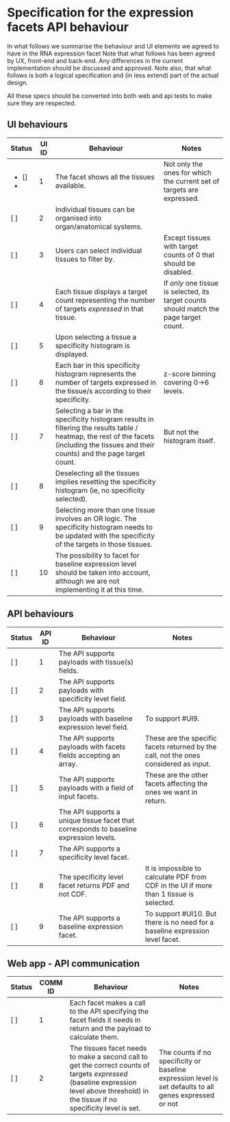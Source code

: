 # Specification for the expression facets API behaviour

In what follows we summarise the behaviour and UI elements we agreed to have in the RNA expression facet
Note that what follows has been agreed by UX, front-end and back-end. Any differences in the current implementation should be discussed and approved.
Note also, that what follows is both a logical specification and (in less extend) part of the actual design.

All these specs should be converted into both web and api tests to make sure they are respected. 

## UI behaviours

| Status | UI ID | Behaviour | Notes |
| -- | -- | -- | -- |
| <ul><li>[]</li><li> | 1 | The facet shows all the tissues available. | Not only the ones for which the current set of targets are expressed. |
| [ ] | 2 | Individual tissues can be organised into organ/anatomical systems. | |
| [ ] | 3 | Users can select individual tissues to filter by. | Except tissues with target counts of 0 that should be disabled. |
| [ ] | 4 | Each tissue displays a target count representing the number of targets *expressed* in that tissue. | If *only* one tissue is selected, its target counts should match the page target count. |
| [ ] | 5 | Upon selecting a tissue a specificity histogram is displayed. |
| [ ] | 6 | Each bar in this specificity histogram represents the number of targets expressed in the tissue/s according to their specificity. | z-score binning covering 0->6 levels. |
| [ ] | 7 | Selecting a bar in the specificity histogram results in filtering the results table / heatmap, the rest of the facets (including the tissues and their counts) and the page target count. | But not the histogram itself. |
| [ ] | 8 | Deselecting all the tissues implies resetting the specificity histogram (ie, no specificity selected). | |
| [ ] | 9 | Selecting more than one tissue involves an OR logic. The specificity histogram needs to be updated with the specificity of the targets in those tissues. | |
| [ ] | 10 | The possibility to facet for baseline expression level should be taken into account, although we are not implementing it at this time. | |


## API behaviours

| Status | API ID | Behaviour | Notes |
| -- | -- | -- | -- |
| [ ] | 1 | The API supports payloads with tissue(s) fields. | |
| [ ] | 2 | The API supports payloads with specificity level field. | |
| [ ] | 3 | The API supports payloads with baseline expression level field. | To support #UI9. |
| [ ] | 4 | The API supports payloads with facets fields accepting an array. | These are the specific facets returned by the call, not the ones considered as input. |
| [ ] | 5 | The API supports payloads with a field of input facets. | These are the other facets affecting the ones we want in return. |
| [ ] | 6 | The API supports a unique tissue facet that corresponds to baseline expression levels. | |
| [ ] | 7 | The API supports a specificity level facet. | |
| [ ] | 8 | The specificity level facet returns PDF and not CDF. | It is impossible to calculate PDF from CDF in the UI if more than 1 tissue is selected. |
| [ ] | 9 | The API supports a baseline expression facet. | To support #UI10. But there is no need for a baseline expression level facet. |

## Web app - API communication

| Status | COMM ID | Behaviour | Notes |
| -- | -- | -- | -- |
| [ ] | 1 | Each facet makes a call to the API specifying the facet fields it needs in return and the payload to calculate them. |  |
| [ ] | 2 | The tissues facet needs to make a second call to get the correct counts of targets *expressed* (baseline expression level above threshold) in the tissue if no specificity level is set. | The counts if no specificity or baseline expression level is set defaults to all genes expressed or not |
